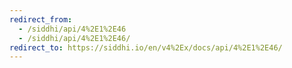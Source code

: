 ```yaml
---
redirect_from:
  - /siddhi/api/4%2E1%2E46
  - /siddhi/api/4%2E1%2E46/
redirect_to: https://siddhi.io/en/v4%2Ex/docs/api/4%2E1%2E46/
---
```


